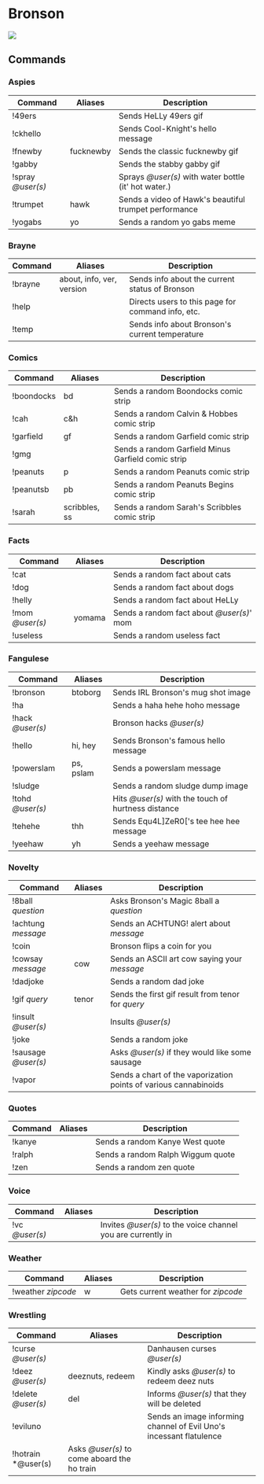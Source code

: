 # Bronson
![](https://res.cloudinary.com/mdf-cdn/image/upload/v1711960243/bronson/project_bronson.jpg)

## **Commands**
### **Aspies**
Command | Aliases | Description
--- | --- | ---
!49ers || Sends HeLLy 49ers gif
!ckhello || Sends Cool-Knight's hello message
!fnewby | fucknewby | Sends the classic fucknewby gif
!gabby || Sends the stabby gabby gif
!spray *@user(s)* || Sprays *@user(s)* with water bottle (it' hot water.)
!trumpet | hawk | Sends a video of Hawk's beautiful trumpet performance
!yogabs | yo | Sends a random yo gabs meme

### **Brayne**
Command | Aliases | Description
--- | --- | ---
!brayne | about, info, ver, version | Sends info about the current status of Bronson
!help || Directs users to this page for command info, etc.
!temp || Sends info about Bronson's current temperature

### **Comics**
Command | Aliases | Description
--- | --- | ---
!boondocks | bd | Sends a random Boondocks comic strip
!cah | c&h | Sends a random Calvin & Hobbes comic strip
!garfield | gf | Sends a random Garfield comic strip
!gmg || Sends a random Garfield Minus Garfield comic strip
!peanuts | p | Sends a random Peanuts comic strip
!peanutsb | pb | Sends a random Peanuts Begins comic strip
!sarah | scribbles, ss | Sends a random Sarah's Scribbles comic strip

### **Facts**
Command | Aliases | Description
--- | --- | ---
!cat || Sends a random fact about cats
!dog || Sends a random fact about dogs
!helly || Sends a random fact about HeLLy
!mom *@user(s)* | yomama | Sends a random fact about *@user(s)*' mom
!useless || Sends a random useless fact

### **Fangulese**
Command | Aliases | Description
--- | --- | ---
!bronson | btoborg | Sends IRL Bronson's mug shot image
!ha || Sends a haha hehe hoho message
!hack *@user(s)* || Bronson hacks *@user(s)*
!hello | hi, hey | Sends Bronson's famous hello message
!powerslam | ps, pslam | Sends a powerslam message
!sludge || Sends a random sludge dump image
!tohd *@user(s)* || Hits *@user(s)* with the touch of hurtness distance
!tehehe | thh | Sends Equ4L]ZeR0['s tee hee hee message
!yeehaw | yh | Sends a yeehaw message

### **Novelty**
Command | Aliases | Description
--- | --- | ---
!8ball *question* || Asks Bronson's Magic 8ball a *question*
!achtung *message* || Sends an ACHTUNG! alert about *message*
!coin || Bronson flips a coin for you
!cowsay *message* | cow | Sends an ASCII art cow saying your *message*
!dadjoke || Sends a random dad joke
!gif *query* | tenor | Sends the first gif result from tenor for *query*
!insult *@user(s)* || Insults *@user(s)*
!joke || Sends a random joke
!sausage *@user(s)* || Asks *@user(s)* if they would like some sausage
!vapor || Sends a chart of the vaporization points of various cannabinoids

### **Quotes**
Command | Aliases | Description
--- | --- | ---
!kanye || Sends a random Kanye West quote
!ralph || Sends a random Ralph Wiggum quote
!zen || Sends a random zen quote

### **Voice**
Command | Aliases | Description
--- | --- | ---
!vc *@user(s)* || Invites *@user(s)* to the voice channel you are currently in

### **Weather**
Command | Aliases | Description
--- | --- | ---
!weather *zipcode* | w | Gets current weather for *zipcode*

### **Wrestling**
Command | Aliases | Description
--- | --- | ---
!curse *@user(s)* || Danhausen curses *@user(s)*
!deez *@user(s)* | deeznuts, redeem | Kindly asks *@user(s)* to redeem deez nuts
!delete *@user(s)* | del | Informs *@user(s)* that they will be deleted
!eviluno || Sends an image informing channel of Evil Uno's incessant flatulence
!hotrain *@user(s) | Asks *@user(s)* to come aboard the ho train
